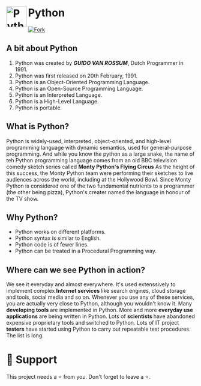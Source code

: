 # Python <img align="left" alt="Python" width="55px" src="https://upload.wikimedia.org/wikipedia/commons/c/c3/Python-logo-notext.svg"/>

[![Fork](https://img.shields.io/github/forks/letskhabar/HacktoberFest-2020?label=fork&style=social)](https://github.com/bishtanuj/python/fork)

## A bit about Python
1. Python was created by ***GUIDO VAN ROSSUM***, Dutch Programmer in 1991.
2. Python was first released on 20th February, 1991.
3. Python is an Object-Oriented Programming Language.
4. Python is an Open-Source Programming Language.
5. Python is an Interpreted Language.
6. Python is a High-Level Language.
7. Python is portable.

## What is Python?
Python is widely-used, interpreted, object-oriented, and high-level programming language with dynamic semantics, used for general-purpose programming.
And while you know the python as a large snake, the name of teh Python programming language comes from an old BBC television comedy sketch series called <b>Monty Python's Flying Circus</b>
As the height of this success, the Monty Python team were performing their sketches to live audiences across the world, including at the Hollywood Bowl.
Since Monty Python is considered one of the two fundamental nutrients to a programmer (the other being pizza), Python's creater named the language in honour of the TV show.

## Why Python?
* Python works on different platforms.
* Python syntax is similar to English.
* Python code is of fewer lines.
* Python can be treated in a Procedural Programming way.

## Where can we see Python in action?
We see it everyday and almost everywhere. It's used extenssively to implement complex <b>Internet services </b> like search engines, cloud storage and tools, social media and so on. Whenever you use any of these services, you are actually very close to Python, although you wouldn't know it.
Many <b> developing tools </b> are implemented in Python. More and more <b> everyday use applications </b> are being written in Python. Lots of <b> scientists </b> have abandoned expensive proprietary tools and switched to Python. Lots of IT project <b> testers </b> have started using Python to carry out repeatable test procedures. The list is long.

# :pray: Support
This project needs a :star: from you. Don't forget to leave a :star:.
